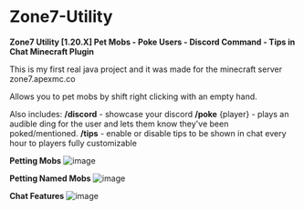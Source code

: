 # Zone7-Utility
**Zone7 Utility [1.20.X] Pet Mobs - Poke Users - Discord Command - Tips in Chat 
Minecraft Plugin**

This is my first real java project and it was made for the minecraft server zone7.apexmc.co

Allows you to pet mobs by shift right clicking with an empty hand.

Also includes:
**/discord** - showcase your discord
**/poke** {player} - plays an audible ding for the user and lets them know they've been poked/mentioned.
**/tips** - enable or disable tips to be shown in chat every hour to players fully customizable

**Petting Mobs**
![image](https://github.com/TinsleyDevers/Zone7-Utility/assets/75707609/311a0ad4-fa4d-437b-94c3-21e461a19033)


**Petting Named Mobs**
![image](https://github.com/TinsleyDevers/Zone7-Utility/assets/75707609/056ca162-4a1a-4ca6-bc82-d86161474311)


**Chat Features**
![image](https://github.com/TinsleyDevers/Zone7-Utility/assets/75707609/c1204ced-9cf2-4c06-b650-33e5098a184c)
